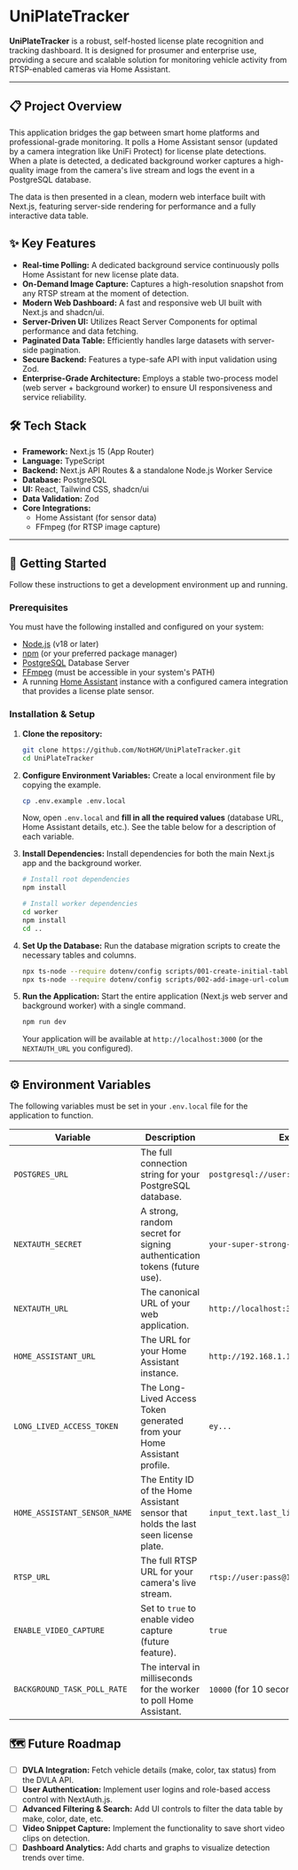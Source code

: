 # UniPlateTracker

**UniPlateTracker** is a robust, self-hosted license plate recognition and tracking dashboard. It is designed for prosumer and enterprise use, providing a secure and scalable solution for monitoring vehicle activity from RTSP-enabled cameras via Home Assistant.

---

## 📋 Project Overview

This application bridges the gap between smart home platforms and professional-grade monitoring. It polls a Home Assistant sensor (updated by a camera integration like UniFi Protect) for license plate detections. When a plate is detected, a dedicated background worker captures a high-quality image from the camera's live stream and logs the event in a PostgreSQL database.

The data is then presented in a clean, modern web interface built with Next.js, featuring server-side rendering for performance and a fully interactive data table.

## ✨ Key Features

- **Real-time Polling:** A dedicated background service continuously polls Home Assistant for new license plate data.
- **On-Demand Image Capture:** Captures a high-resolution snapshot from any RTSP stream at the moment of detection.
- **Modern Web Dashboard:** A fast and responsive web UI built with Next.js and shadcn/ui.
- **Server-Driven UI:** Utilizes React Server Components for optimal performance and data fetching.
- **Paginated Data Table:** Efficiently handles large datasets with server-side pagination.
- **Secure Backend:** Features a type-safe API with input validation using Zod.
- **Enterprise-Grade Architecture:** Employs a stable two-process model (web server + background worker) to ensure UI responsiveness and service reliability.

## 🛠️ Tech Stack

- **Framework:** Next.js 15 (App Router)
- **Language:** TypeScript
- **Backend:** Next.js API Routes & a standalone Node.js Worker Service
- **Database:** PostgreSQL
- **UI:** React, Tailwind CSS, shadcn/ui
- **Data Validation:** Zod
- **Core Integrations:**
    - Home Assistant (for sensor data)
    - FFmpeg (for RTSP image capture)

---

## 🚀 Getting Started

Follow these instructions to get a development environment up and running.

### Prerequisites

You must have the following installed and configured on your system:

- [Node.js](https://nodejs.org/) (v18 or later)
- [npm](https://www.npmjs.com/) (or your preferred package manager)
- [PostgreSQL](https://www.postgresql.org/) Database Server
- [FFmpeg](https://ffmpeg.org/download.html) (must be accessible in your system's PATH)
- A running [Home Assistant](https://www.home-assistant.io/) instance with a configured camera integration that provides a license plate sensor.

### Installation & Setup

1.  **Clone the repository:**
    ```bash
    git clone https://github.com/NotHGM/UniPlateTracker.git
    cd UniPlateTracker
    ```

2.  **Configure Environment Variables:**
    Create a local environment file by copying the example.
    ```bash
    cp .env.example .env.local
    ```
    Now, open `.env.local` and **fill in all the required values** (database URL, Home Assistant details, etc.). See the table below for a description of each variable.

3.  **Install Dependencies:**
    Install dependencies for both the main Next.js app and the background worker.
    ```bash
    # Install root dependencies
    npm install

    # Install worker dependencies
    cd worker
    npm install
    cd ..
    ```

4.  **Set Up the Database:**
    Run the database migration scripts to create the necessary tables and columns.
    ```bash
    npx ts-node --require dotenv/config scripts/001-create-initial-tables.ts
    npx ts-node --require dotenv/config scripts/002-add-image-url-column.ts
    ```

5.  **Run the Application:**
    Start the entire application (Next.js web server and background worker) with a single command.
    ```bash
    npm run dev
    ```
    Your application will be available at `http://localhost:3000` (or the `NEXTAUTH_URL` you configured).

---

## ⚙️ Environment Variables

The following variables must be set in your `.env.local` file for the application to function.

| Variable                      | Description                                                                                              | Example                                                        |
| ----------------------------- | -------------------------------------------------------------------------------------------------------- | -------------------------------------------------------------- |
| `POSTGRES_URL`                | The full connection string for your PostgreSQL database.                                                 | `postgresql://user:pass@host:5432/dbname`                      |
| `NEXTAUTH_SECRET`             | A strong, random secret for signing authentication tokens (future use).                                  | `your-super-strong-random-secret`                              |
| `NEXTAUTH_URL`                | The canonical URL of your web application.                                                               | `http://localhost:3000`                                        |
| `HOME_ASSISTANT_URL`          | The URL for your Home Assistant instance.                                                                | `http://192.168.1.100:8123`                                    |
| `LONG_LIVED_ACCESS_TOKEN`     | The Long-Lived Access Token generated from your Home Assistant profile.                                  | `ey...`                                                        |
| `HOME_ASSISTANT_SENSOR_NAME`  | The Entity ID of the Home Assistant sensor that holds the last seen license plate.                       | `input_text.last_license_plate`                                |
| `RTSP_URL`                    | The full RTSP URL for your camera's live stream.                                                         | `rtsp://user:pass@192.168.1.20/stream1`                          |
| `ENABLE_VIDEO_CAPTURE`        | Set to `true` to enable video capture (future feature).                                                  | `true`                                                         |
| `BACKGROUND_TASK_POLL_RATE`   | The interval in milliseconds for the worker to poll Home Assistant.                                      | `10000` (for 10 seconds)                                       |


## 🗺️ Future Roadmap

- [ ] **DVLA Integration:** Fetch vehicle details (make, color, tax status) from the DVLA API.
- [ ] **User Authentication:** Implement user logins and role-based access control with NextAuth.js.
- [ ] **Advanced Filtering & Search:** Add UI controls to filter the data table by make, color, date, etc.
- [ ] **Video Snippet Capture:** Implement the functionality to save short video clips on detection.
- [ ] **Dashboard Analytics:** Add charts and graphs to visualize detection trends over time.